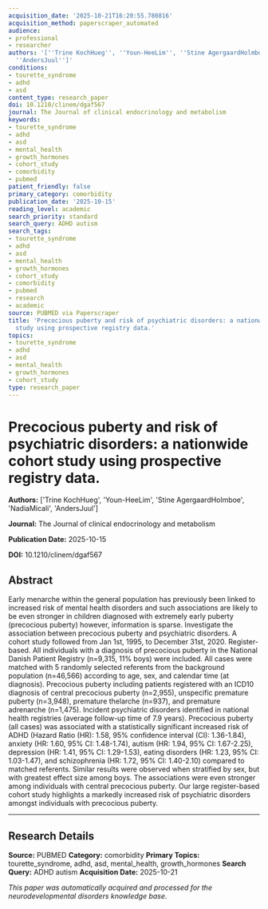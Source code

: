 ```yaml
---
acquisition_date: '2025-10-21T16:20:55.780816'
acquisition_method: paperscraper_automated
audience:
- professional
- researcher
authors: '[''Trine KochHueg'', ''Youn-HeeLim'', ''Stine AgergaardHolmboe'', ''NadiaMicali'',
  ''AndersJuul'']'
conditions:
- tourette_syndrome
- adhd
- asd
content_type: research_paper
doi: 10.1210/clinem/dgaf567
journal: The Journal of clinical endocrinology and metabolism
keywords:
- tourette_syndrome
- adhd
- asd
- mental_health
- growth_hormones
- cohort_study
- comorbidity
- pubmed
patient_friendly: false
primary_category: comorbidity
publication_date: '2025-10-15'
reading_level: academic
search_priority: standard
search_query: ADHD autism
search_tags:
- tourette_syndrome
- adhd
- asd
- mental_health
- growth_hormones
- cohort_study
- comorbidity
- pubmed
- research
- academic
source: PUBMED via Paperscraper
title: 'Precocious puberty and risk of psychiatric disorders: a nationwide cohort
  study using prospective registry data.'
topics:
- tourette_syndrome
- adhd
- asd
- mental_health
- growth_hormones
- cohort_study
type: research_paper
---
```


# Precocious puberty and risk of psychiatric disorders: a nationwide cohort study using prospective registry data.

**Authors:** ['Trine KochHueg', 'Youn-HeeLim', 'Stine AgergaardHolmboe', 'NadiaMicali', 'AndersJuul']

**Journal:** The Journal of clinical endocrinology and metabolism

**Publication Date:** 2025-10-15

**DOI:** 10.1210/clinem/dgaf567

## Abstract

Early menarche within the general population has previously been linked to increased risk of mental health disorders and such associations are likely to be even stronger in children diagnosed with extremely early puberty (precocious puberty) however, information is sparse. Investigate the association between precocious puberty and psychiatric disorders. A cohort study followed from Jan 1st, 1995, to December 31st, 2020. Register-based. All individuals with a diagnosis of precocious puberty in the National Danish Patient Registry (n=9,315, 11% boys) were included. All cases were matched with 5 randomly selected referents from the background population (n=46,566) according to age, sex, and calendar time (at diagnosis). Precocious puberty including patients registered with an ICD10 diagnosis of central precocious puberty (n=2,955), unspecific premature puberty (n=3,948), premature thelarche (n=937), and premature adrenarche (n=1,475). Incident psychiatric disorders identified in national health registries (average follow-up time of 7.9 years). Precocious puberty (all cases) was associated with a statistically significant increased risk of ADHD (Hazard Ratio (HR): 1.58, 95% confidence interval (CI): 1.36-1.84), anxiety (HR: 1.60, 95% CI: 1.48-1.74), autism (HR: 1.94, 95% CI: 1.67-2.25), depression (HR: 1.41, 95% CI: 1.29-1.53), eating disorders (HR: 1.23, 95% CI: 1.03-1.47), and schizophrenia (HR: 1.72, 95% CI: 1.40-2.10) compared to matched referents. Similar results were observed when stratified by sex, but with greatest effect size among boys. The associations were even stronger among individuals with central precocious puberty. Our large register-based cohort study highlights a markedly increased risk of psychiatric disorders amongst individuals with precocious puberty.

---

## Research Details

**Source:** PUBMED
**Category:** comorbidity
**Primary Topics:** tourette_syndrome, adhd, asd, mental_health, growth_hormones
**Search Query:** ADHD autism
**Acquisition Date:** 2025-10-21

*This paper was automatically acquired and processed for the neurodevelopmental disorders knowledge base.*

